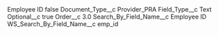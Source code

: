 <?xml version="1.0" encoding="UTF-8"?>
<CustomMetadata xmlns="http://soap.sforce.com/2006/04/metadata" xmlns:xsi="http://www.w3.org/2001/XMLSchema-instance" xmlns:xsd="http://www.w3.org/2001/XMLSchema">
    <label>Employee ID</label>
    <protected>false</protected>
    <values>
        <field>Document_Type__c</field>
        <value xsi:type="xsd:string">Provider_PRA</value>
    </values>
    <values>
        <field>Field_Type__c</field>
        <value xsi:type="xsd:string">Text</value>
    </values>
    <values>
        <field>Optional__c</field>
        <value xsi:type="xsd:boolean">true</value>
    </values>
    <values>
        <field>Order__c</field>
        <value xsi:type="xsd:double">3.0</value>
    </values>
    <values>
        <field>Search_By_Field_Name__c</field>
        <value xsi:type="xsd:string">Employee ID</value>
    </values>
    <values>
        <field>WS_Search_By_Field_Name__c</field>
        <value xsi:type="xsd:string">emp_id</value>
    </values>
</CustomMetadata>
